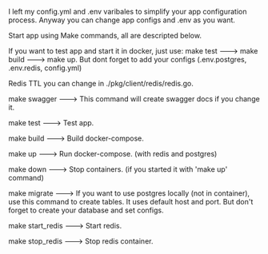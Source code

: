I left my config.yml and .env varibales to simplify your app configuration process.
Anyway you can change app configs and .env as you want.

Start app using Make commands, all are descripted below.

If you want to test app and start it in docker, just use: make test ---> make build ---> make up.
But dont forget to add your configs (.env.postgres, .env.redis, config.yml)

Redis TTL you can change in ./pkg/client/redis/redis.go.

make swagger --->
    This command will create swagger docs if you change it.

make test --->
    Test app.

make build --->
    Build docker-compose.

make up --->
    Run docker-compose. (with redis and postgres)

make down --->
    Stop containers. (if you started it with 'make up' command)

make migrate --->
    If you want to use postgres locally (not in container), use this command to create tables.
    It uses default host and port.
    But don't forget to create your database and set configs.

make start_redis --->
    Start redis.

make stop_redis --->
    Stop redis container. 
